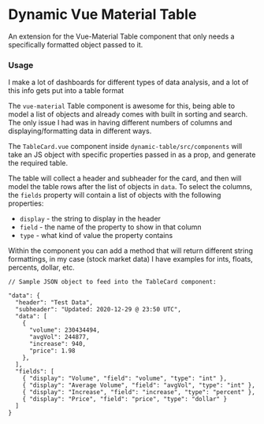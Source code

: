 # Dynamic Vue Material Table

An extension for the Vue-Material Table component that only needs a specifically formatted object passed to it.

### Usage

I make a lot of dashboards for different types of data analysis, and a lot of this info gets put into a table format

The `vue-material` Table component is awesome for this, being able to model a list of objects and already comes with built in sorting and search. The only issue I had was in having different numbers of columns and displaying/formatting data in different ways.

The `TableCard.vue` component inside `dynamic-table/src/components` will take an JS object with specific properties passed in as a prop, and generate the required table.

The table will collect a header and subheader for the card, and then will model the table rows after the list of objects in ```data```. To select the columns, the ```fields``` property will contain a list of objects with the following properties:

- ```display``` - the string to display in the header
- ```field``` - the name of the property to show in that column
- ```type``` - what kind of value the property contains

Within the component you can add a method that will return different string formattings, in my case (stock market data) I have examples for ints, floats, percents, dollar, etc.

```
// Sample JSON object to feed into the TableCard component:

"data": {
  "header": "Test Data",
  "subheader": "Updated: 2020-12-29 @ 23:50 UTC",
  "data": [
    {
      "volume": 230434494,
      "avgVol": 244877,
      "increase": 940,
      "price": 1.98
    },
  ],
  "fields": [
    { "display": "Volume", "field": "volume", "type": "int" },
    { "display": "Average Volume", "field": "avgVol", "type": "int" },
    { "display": "Increase", "field": "increase", "type": "percent" },
    { "display": "Price", "field": "price", "type": "dollar" }
  ]
}
```
